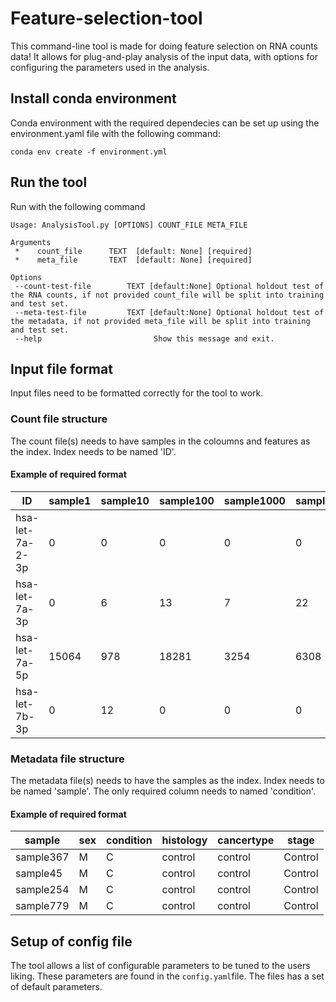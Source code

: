 # Feature-selection-tool
This command-line tool is made for doing feature selection on RNA counts data! It allows for plug-and-play analysis of the input data, with options for configuring the parameters used in the analysis.

## Install conda environment
Conda environment with the required dependecies can be set up using the environment.yaml file with the following command:

```
conda env create -f environment.yml
```
 
## Run the tool

Run with the following command
```
Usage: AnalysisTool.py [OPTIONS] COUNT_FILE META_FILE

Arguments 
 *    count_file      TEXT  [default: None] [required] 
 *    meta_file       TEXT  [default: None] [required]

Options  
 --count-test-file        TEXT [default:None] Optional holdout test of the RNA counts, if not provided count_file will be split into training and test set.                                                                                                    
 --meta-test-file         TEXT [default:None] Optional holdout test of the metadata, if not provided meta_file will be split into training and test set.
 --help                         Show this message and exit.       
```


## Input file format
Input files need to be formatted correctly for the tool to work. 

### Count file structure
The count file(s) needs to have samples in the coloumns and features as the index. Index needs to be named 'ID'.

#### Example of required format

| ID              | sample1 | sample10 | sample100 | sample1000 | sample1001 |
|-----------------|---------|----------|-----------|------------|------------|
| hsa-let-7a-2-3p |    0    |    0     |     0     |     0      |     0      |
| hsa-let-7a-3p   |    0    |    6     |    13     |     7      |    22      |
| hsa-let-7a-5p   |  15064  |   978    |   18281   |   3254     |   6308     |
| hsa-let-7b-3p   |    0    |    12    |     0     |     0      |     0      |

### Metadata file structure
The metadata file(s) needs to have the samples as the index. Index needs to be named 'sample'. The only required column needs to named 'condition'. 

#### Example of required format
| sample    | sex | condition | histology | cancertype | stage   |
|-----------|-----|-----------|-----------|------------|---------|
| sample367 | M   | C         | control   | control    | Control |
| sample45  | M   | C         | control   | control    | Control |
| sample254 | M   | C         | control   | control    | Control |
| sample779 | M   | C         | control   | control    | Control |

## Setup of config file
The tool allows a list of configurable parameters to be tuned to the users liking. These parameters are found in the ```config.yaml```file. The files has a set of default parameters.
